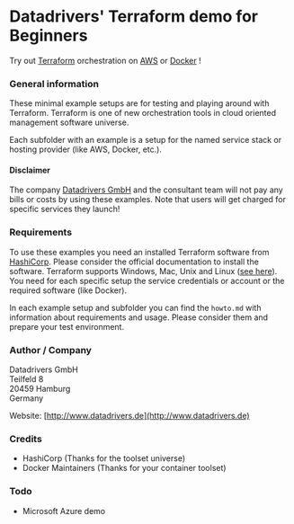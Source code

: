 Datadrivers' Terraform demo for Beginners
====
Try out [Terraform](https://www.terraform.io/) orchestration on [AWS](https://aws.amazon.com/) or [Docker](https://www.docker.com/) ! 

### General information

These minimal example setups are for testing and playing around with Terraform.
Terraform is one of new orchestration tools in cloud oriented management software universe.

Each subfolder with an example is a setup for the named service stack or hosting provider (like AWS, Docker, etc.).

#### Disclaimer

The company [Datadrivers GmbH](http://www.datadrivers.de) and the consultant team will not pay any bills or costs by using these examples.
Note that users will get charged for specific services they launch!

### Requirements

To use these examples you need an installed Terraform software from [HashiCorp](https://www.hashicorp.com). Please consider the official documentation to install the software.
Terraform supports Windows, Mac, Unix and Linux ([see here](https://www.terraform.io/downloads.html)).
You need for each specific setup the service credentials or account or the required software (like Docker).

In each example setup and subfolder you can find the `howto.md` with information about requirements and usage.
Please consider them and prepare your test environment.

### Author / Company

Datadrivers GmbH   
Teilfeld 8  
20459 Hamburg  
Germany  

Website: [http://www.datadrivers.de](http://www.datadrivers.de)

### Credits

- HashiCorp (Thanks for the toolset universe)
- Docker Maintainers (Thanks for your container toolset)

### Todo

- Microsoft Azure demo
